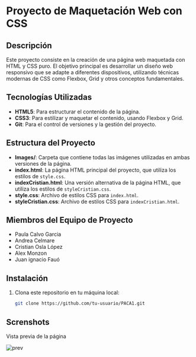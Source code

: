 # Proyecto de Maquetación Web con CSS

## Descripción
Este proyecto consiste en la creación de una página web maquetada con HTML y CSS puro. El objetivo principal es desarrollar un diseño web responsivo que se adapte a diferentes dispositivos, utilizando técnicas modernas de CSS como Flexbox, Grid y otros conceptos fundamentales.

## Tecnologías Utilizadas
- **HTML5**: Para estructurar el contenido de la página.
- **CSS3**: Para estilizar y maquetar el contenido, usando Flexbox y Grid.
- **Git**: Para el control de versiones y la gestión del proyecto.

## Estructura del Proyecto

- **Images/**: Carpeta que contiene todas las imágenes utilizadas en ambas versiones de la página.
- **index.html**: La página HTML principal del proyecto, que utiliza los estilos de `style.css`.
- **indexCristian.html**: Una versión alternativa de la página HTML, que utiliza los estilos de `styleCristian.css`.
- **style.css**: Archivo de estilos CSS para `index.html`.
- **styleCristian.css**: Archivo de estilos CSS para `indexCristian.html`.

## Miembros del Equipo de Proyecto
- Paula Calvo Garcia 
- Andrea Celmare
- Cristian Osla López
- Alex Monzon
- Juan ignacio Fauó

## Instalación
1. Clona este repositorio en tu máquina local:
   ```bash
   git clone https://github.com/tu-usuario/PACA1.git

## Screnshots

Vista previa de la página 

![prev](https://github.com/user-attachments/assets/6c29779c-08f0-4a11-b1de-49b2deedd011)
